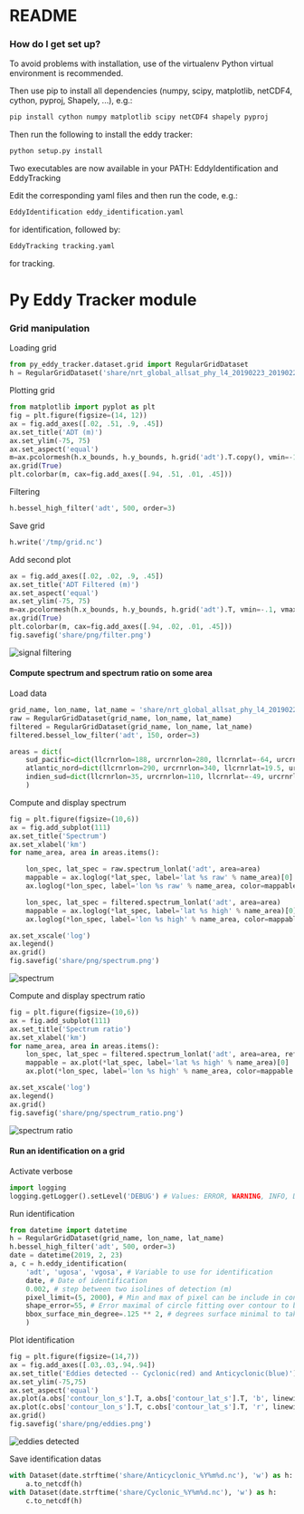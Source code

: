 # README #

### How do I get set up? ###

To avoid problems with installation, use of the virtualenv Python virtual environment is recommended.

Then use pip to install all dependencies (numpy, scipy, matplotlib, netCDF4, cython, pyproj, Shapely, ...), e.g.:

```bash
pip install cython numpy matplotlib scipy netCDF4 shapely pyproj
```

Then run the following to install the eddy tracker:

```bash
python setup.py install
```

Two executables are now available in your PATH: EddyIdentification and EddyTracking

Edit the corresponding yaml files and then run the code, e.g.:

```bash
EddyIdentification eddy_identification.yaml
```

for identification, followed by:

```bash
EddyTracking tracking.yaml
```

for tracking.


# Py Eddy Tracker module #

### Grid manipulation ###

Loading grid
```python
from py_eddy_tracker.dataset.grid import RegularGridDataset
h = RegularGridDataset('share/nrt_global_allsat_phy_l4_20190223_20190226.nc', 'longitude', 'latitude')
```

Plotting grid
```python
from matplotlib import pyplot as plt
fig = plt.figure(figsize=(14, 12))
ax = fig.add_axes([.02, .51, .9, .45])
ax.set_title('ADT (m)')
ax.set_ylim(-75, 75)
ax.set_aspect('equal')
m=ax.pcolormesh(h.x_bounds, h.y_bounds, h.grid('adt').T.copy(), vmin=-1, vmax=1, cmap='coolwarm')
ax.grid(True)
plt.colorbar(m, cax=fig.add_axes([.94, .51, .01, .45]))
```

Filtering
```python
h.bessel_high_filter('adt', 500, order=3)
```

Save grid
```python
h.write('/tmp/grid.nc')
```

Add second plot
```python
ax = fig.add_axes([.02, .02, .9, .45])
ax.set_title('ADT Filtered (m)')
ax.set_aspect('equal')
ax.set_ylim(-75, 75)
m=ax.pcolormesh(h.x_bounds, h.y_bounds, h.grid('adt').T, vmin=-.1, vmax=.1, cmap='coolwarm')
ax.grid(True)
plt.colorbar(m, cax=fig.add_axes([.94, .02, .01, .45]))
fig.savefig('share/png/filter.png')
```

![signal filtering](share/png/filter.png)

#### Compute spectrum and spectrum ratio on some area ####
Load data
```python
grid_name, lon_name, lat_name = 'share/nrt_global_allsat_phy_l4_20190223_20190226.nc', 'longitude', 'latitude'
raw = RegularGridDataset(grid_name, lon_name, lat_name)
filtered = RegularGridDataset(grid_name, lon_name, lat_name)
filtered.bessel_low_filter('adt', 150, order=3)

areas = dict(
    sud_pacific=dict(llcrnrlon=188, urcrnrlon=280, llcrnrlat=-64, urcrnrlat=-7),
    atlantic_nord=dict(llcrnrlon=290, urcrnrlon=340, llcrnrlat=19.5, urcrnrlat=43),
    indien_sud=dict(llcrnrlon=35, urcrnrlon=110, llcrnrlat=-49, urcrnrlat=-26),
    )
```

Compute and display spectrum
```python
fig = plt.figure(figsize=(10,6))
ax = fig.add_subplot(111)
ax.set_title('Spectrum')
ax.set_xlabel('km')
for name_area, area in areas.items():

    lon_spec, lat_spec = raw.spectrum_lonlat('adt', area=area)
    mappable = ax.loglog(*lat_spec, label='lat %s raw' % name_area)[0]
    ax.loglog(*lon_spec, label='lon %s raw' % name_area, color=mappable.get_color(), linestyle='--')

    lon_spec, lat_spec = filtered.spectrum_lonlat('adt', area=area)
    mappable = ax.loglog(*lat_spec, label='lat %s high' % name_area)[0]
    ax.loglog(*lon_spec, label='lon %s high' % name_area, color=mappable.get_color(), linestyle='--')

ax.set_xscale('log')
ax.legend()
ax.grid()
fig.savefig('share/png/spectrum.png')
```

![spectrum](share/png/spectrum.png)

Compute and display spectrum ratio
```python
fig = plt.figure(figsize=(10,6))
ax = fig.add_subplot(111)
ax.set_title('Spectrum ratio')
ax.set_xlabel('km')
for name_area, area in areas.items():
    lon_spec, lat_spec = filtered.spectrum_lonlat('adt', area=area, ref=raw)
    mappable = ax.plot(*lat_spec, label='lat %s high' % name_area)[0]
    ax.plot(*lon_spec, label='lon %s high' % name_area, color=mappable.get_color(), linestyle='--')

ax.set_xscale('log')
ax.legend()
ax.grid()
fig.savefig('share/png/spectrum_ratio.png')
```
![spectrum ratio](share/png/spectrum_ratio.png)

#### Run an identification on a grid ####

Activate verbose
```python
import logging
logging.getLogger().setLevel('DEBUG') # Values: ERROR, WARNING, INFO, DEBUG
```

Run identification
```python
from datetime import datetime
h = RegularGridDataset(grid_name, lon_name, lat_name)
h.bessel_high_filter('adt', 500, order=3)
date = datetime(2019, 2, 23)
a, c = h.eddy_identification(
    'adt', 'ugosa', 'vgosa', # Variable to use for identification
    date, # Date of identification
    0.002, # step between two isolines of detection (m)
    pixel_limit=(5, 2000), # Min and max of pixel can be include in contour
    shape_error=55, # Error maximal of circle fitting over contour to be accepted
    bbox_surface_min_degree=.125 ** 2, # degrees surface minimal to take in account contour
    )
```

Plot identification
```python
fig = plt.figure(figsize=(14,7))
ax = fig.add_axes([.03,.03,.94,.94])
ax.set_title('Eddies detected -- Cyclonic(red) and Anticyclonic(blue)')
ax.set_ylim(-75,75)
ax.set_aspect('equal')
ax.plot(a.obs['contour_lon_s'].T, a.obs['contour_lat_s'].T, 'b', linewidth=.5)
ax.plot(c.obs['contour_lon_s'].T, c.obs['contour_lat_s'].T, 'r', linewidth=.5)
ax.grid()
fig.savefig('share/png/eddies.png')
```

![eddies detected](share/png/eddies.png)

Save identification datas
```python
with Dataset(date.strftime('share/Anticyclonic_%Y%m%d.nc'), 'w') as h:
    a.to_netcdf(h)
with Dataset(date.strftime('share/Cyclonic_%Y%m%d.nc'), 'w') as h:
    c.to_netcdf(h)
```